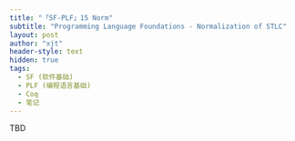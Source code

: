 ```yaml
---
title: "「SF-PLF」15 Norm"
subtitle: "Programming Language Foundations - Normalization of STLC"
layout: post
author: "xjt"
header-style: text
hidden: true
tags:
  - SF (软件基础)
  - PLF (编程语言基础)
  - Coq
  - 笔记
---
```


TBD

